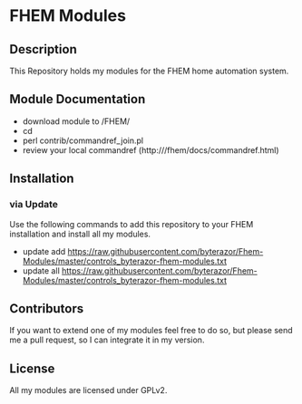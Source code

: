 # FHEM Modules
## Description
This Repository holds my modules for the FHEM home automation system.

## Module Documentation

* download module to <FHEMDIR>/FHEM/
* cd <FHEMDIR>
* perl contrib/commandref_join.pl
* review your local commandref (http://<FHEMURL>/fhem/docs/commandref.html)

## Installation
### via Update
Use the following commands to add this repository to your FHEM installation and install all my modules.
* update add  https://raw.githubusercontent.com/byterazor/Fhem-Modules/master/controls_byterazor-fhem-modules.txt
* update all https://raw.githubusercontent.com/byterazor/Fhem-Modules/master/controls_byterazor-fhem-modules.txt

## Contributors

If you want to extend one of my modules feel free to do so, but please send me a pull request, so I can integrate it in my version.

## License

All my modules are licensed under GPLv2.
